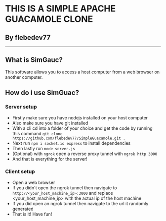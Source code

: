 # THIS IS A SIMPLE APACHE GUACAMOLE CLONE
## By flebedev77
---

## What is SimGauc?
This software allows you to access a host computer from a web browser on another computer.

## How do i use SimGuac?

### Server setup
 - Firstly make sure you have nodejs installed on your host computer
 - Also make sure you have git installed
 - With a cli cd into a folder of your choice and get the code by running this command `git clone https://github.com/flebedev77/SimpleGuacamole.git .`
 - Next run `npm i socket.io express` to install dependencies
 - Then lastly run `node server.js`
 - (Optional) with `ngrok` open a reverse proxy tunnel with `ngrok http 3000`
 - And that is everything for the server!

### Client setup
 - Open a web browser
 - If you didn't open the ngrok tunnel then navigate to `http://<your_host_machine_ip>:3000` and replace <your_host_machine_ip> with the actual ip of the host machine
 - If you did open an ngrok tunnel then navigate to the url it randomly generated
 - That is it! Have fun!
